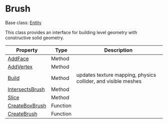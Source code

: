 # Brush

Base class: [Entity](Entity.md)

This class provides an interface for building level geometry with constructive solid geometry.

| Property | Type | Description |
|---|---|---|
| [AddFace](Brush_AddFace.md) | Method | | 
| [AddVertex](Brush_AddVertex.md) | Method | | 
| [Build](Brush_Build.md) | Method | updates texture mapping, physics collider, and visible meshes | 
| [IntersectsBrush](Brush_IntersectsBrush.md) | Method | | 
| [Slice](Brush_Slice.md) | Method | | 
| [CreateBoxBrush](CreateBoxBrush.md) | Function | |
| [CreateBrush](CreateBrush.md) | Function | |
 
